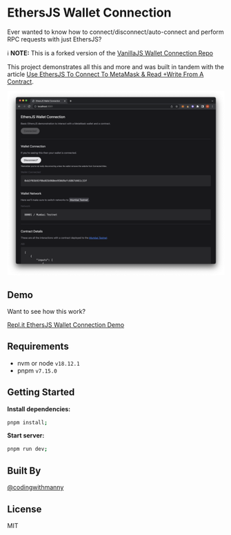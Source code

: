 # EthersJS Wallet Connection

Ever wanted to know how to connect/disconnect/auto-connect and perform RPC requests with just EthersJS?

ℹ️ **NOTE:** This is a forked version of the [VanillaJS Wallet Connection Repo](https://github.com/codingwithmanny/vanillajs-wallet-connection)

This project demonstrates all this and more and was built in tandem with the article [Use EthersJS To Connect To MetaMask & Read +Write From A Contract](https://codingwithmanny.medium.com/use-ethersjs-to-connect-to-metamask-read-write-from-a-contract-fe81efedb6f6).

![EthersJS Wallet Connection Screenshot](/README/screenshot.png)

## Demo

Want to see how this work?

[Repl.it EthersJS Wallet Connection Demo](https://replit.com/@codingwithmanny/EthersJS-Wallet-Connection?v=1)

## Requirements

- nvm or node `v18.12.1`
- pnpm `v7.15.0`

## Getting Started

**Install dependencies:**

```bash
pnpm install;
```

**Start server:**

```bash
pnpm run dev;
```

## Built By

[@codingwithmanny](https://linktr.ee/codingwithmanny)

## License

MIT







